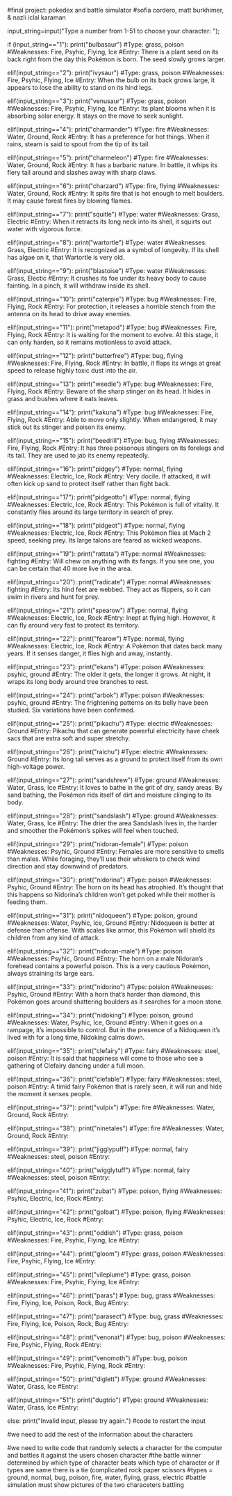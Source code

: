 #final project: pokedex and battle simulator
#sofia cordero, matt burkhimer, & nazli iclal karaman

input_string=input("Type a number from 1-51 to choose your character: ");

if (input_string=="1"):
  print("bulbasaur")
  #Type: grass, poison
  #Weaknesses: Fire, Psyhic, Flying, Ice
  #Entry: There is a plant seed on its back right from the day this Pokémon is born. The seed     slowly grows larger.
  
elif(input_string=="2"):
  print("ivysaur")
  #Type: grass, poison
  #Weaknesses: Fire, Psyhic, Flying, Ice
  #Entry: When the bulb on its back grows large, it appears to lose the ability to stand on its   hind legs.
  
elif(input_string=="3"):
  print("venusaur")
  #Type: grass, poison
  #Weaknesses: Fire, Psyhic, Flying, Ice
  #Entry: Its plant blooms when it is absorbing solar energy. It stays on the move to seek          sunlight.
  
elif(input_string=="4"):
  print("charmander")
  #Type: fire
  #Weaknesses: Water, Ground, Rock
  #Entry: It has a preference for hot things. When it rains, steam is said to spout from the tip of its tail.
  
elif(input_string=="5"):
  print("charmeleon")
  #Type: fire
  #Weaknesses: Water, Ground, Rock
  #Entry: It has a barbaric nature. In battle, it whips its fiery tail around and slashes away with sharp claws.
  
elif(input_string=="6"):
  print("charzard")
  #Type: fire, flying
  #Weaknesses: Water, Ground, Rock
  #Entry: It spits fire that is hot enough to melt boulders. It may cause forest fires by blowing flames.
  
elif(input_string=="7"):
  print("squitle")
  #Type: water
  #Weaknesses: Grass, Electric
  #Entry: When it retracts its long neck into its shell, it squirts out water with vigorous force.
  
elif(input_string=="8"):
  print("wartortle")
  #Type: water
  #Weaknesses: Grass, Electric
  #Entry: It is recognized as a symbol of longevity. If its shell has algae on it, that Wartortle is very old.
  
elif(input_string=="9"):
  print("blastoise")
  #Type: water
  #Weaknesses: Grass, Electic
  #Entry: It crushes its foe under its heavy body to cause fainting. In a pinch, it will withdraw inside its shell.
  
elif(input_string=="10"):
  print("caterpie")
  #Type: bug
  #Weaknesses: Fire, Flying, Rock
  #Entry: For protection, it releases a horrible stench from the antenna on its head to drive away enemies.

elif(input_string=="11"):
  print("metapod")
  #Type: bug
  #Weaknesses: Fire, Flying, Rock
  #Entry: It is waiting for the moment to evolve. At this stage, it can only harden, so it remains motionless to avoid attack.
  
elif(input_string=="12"):
  print("butterfree")
  #Type: bug, flying
  #Weaknesses: Fire, Flying, Rock
  #Entry: In battle, it flaps its wings at great speed to release highly toxic dust into the air.
  
elif(input_string=="13"):
  print("weedle")
  #Type: bug
  #Weaknesses: Fire, Flying, Rock
  #Entry: Beware of the sharp stinger on its head. It hides in grass and bushes where it eats leaves.
  
elif(input_string=="14"):
  print("kakuna")
  #Type: bug
  #Weaknesses: Fire, Flying, Rock
  #Entry: Able to move only slightly. When endangered, it may stick out its stinger and poison its enemy.
  
elif(input_string=="15"):
  print("beedrill")
  #Type: bug, flying
  #Weaknesses: Fire, Flying, Rock
  #Entry: It has three poisonous stingers on its forelegs and its tail. They are used to jab its enemy repeatedly.
  
elif(input_string=="16"):
  print("pidgey")
  #Type: normal, flying
  #Weaknesses: Electric, Ice, Rock
  #Entry: Very docile. If attacked, it will often kick up sand to protect itself rather than fight back.
  
elif(input_string=="17"):
  print("pidgeotto")
  #Type: normal, flying
  #Weaknesses: Electric, Ice, Rock
  #Entry: This Pokémon is full of vitality. It constantly flies around its large territory in search of prey.
  
elif(input_string=="18"):
  print("pidgeot")
  #Type: normal, flying
  #Weaknesses: Electric, Ice, Rock
  #Entry: This Pokémon flies at Mach 2 speed, seeking prey. Its large talons are feared as wicked weapons.
  
elif(input_string=="19"):
  print("rattata")
  #Type: normal
  #Weaknesses: fighting
  #Entry: Will chew on anything with its fangs. If you see one, you can be certain that 40 more live in the area.
  
elif(input_string=="20"):
  print("radicate")
  #Type: normal
  #Weaknesses: fighting
  #Entry: Its hind feet are webbed. They act as flippers, so it can swim in rivers and hunt for prey.
  
elif(input_string=="21"):
  print("spearow")
  #Type: normal, flying
  #Weaknesses: Electric, Ice, Rock
  #Entry: Inept at flying high. However, it can fly around very fast to protect its territory.
  
elif(input_string=="22"):
  print("fearow")
  #Type: normal, flying
  #Weaknesses: Electric, Ice, Rock
  #Entry: A Pokémon that dates back many years. If it senses danger, it flies high and away, instantly.
  
elif(input_string=="23"):
  print("ekans")
  #Type: poison
  #Weaknesses: psyhic, ground
  #Entry: The older it gets, the longer it grows. At night, it wraps its long body around tree branches to rest.
  
elif(input_string=="24"):
print("arbok")
  #Type: poison
  #Weaknesses: psyhic, ground
  #Entry: The frightening patterns on its belly have been studied. Six variations have been confirmed.
  
elif(input_string=="25"):
  print("pikachu")
  #Type: electric
  #Weaknesses: Ground
  #Entry: Pikachu that can generate powerful electricity have cheek sacs that are extra soft and super stretchy.
  
elif(input_string=="26"):
  print("raichu")
  #Type: electric
  #Weaknesses: Ground
  #Entry: Its long tail serves as a ground to protect itself from its own high-voltage power.
  
elif(input_string=="27"):
  print("sandshrew")
  #Type: ground
  #Weaknesses: Water, Grass, Ice
  #Entry: It loves to bathe in the grit of dry, sandy areas. By sand bathing, the Pokémon rids itself of dirt and moisture clinging to its body.
  
elif(input_string=="28"):
  print("sandslash")
  #Type: ground
  #Weaknesses: Water, Grass, Ice
  #Entry: The drier the area Sandslash lives in, the harder and smoother the Pokémon’s spikes will feel when touched.
  
elif(input_string=="29"):
  print("nidoran-female")
  #Type: poison
  #Weaknesses: Psyhic, Ground
  #Entry: Females are more sensitive to smells than males. While foraging, they’ll use their whiskers to check wind direction and stay downwind of predators.
  
elif(input_string=="30"):
  print("nidorina")
  #Type: poison
  #Weaknesses: Psyhic, Ground
  #Entry: The horn on its head has atrophied. It’s thought that this happens so Nidorina’s children won’t get poked while their mother is feeding them.
  
elif(input_string=="31"):
  print("nidoqueen")
  #Type: poison, ground
  #Weaknesses: Water, Psyhic, Ice, Ground
  #Entry: Nidoqueen is better at defense than offense. With scales like armor, this Pokémon will shield its children from any kind of attack.
  
elif(input_string=="32"):
  print("nidoran-male")
  #Type: poison
  #Weaknesses: Psyhic, Ground
  #Entry: The horn on a male Nidoran’s forehead contains a powerful poison. This is a very cautious Pokémon, always straining its large ears.
  
elif(input_string=="33"):
  print("nidorino")
  #Type: poision
  #Weaknesses: Psyhic, Ground
  #Entry: With a horn that’s harder than diamond, this Pokémon goes around shattering boulders as it searches for a moon stone.
  
  elif(input_string=="34"):
  print("nidoking")
  #Type: poison, ground
  #Weaknesses: Water, Psyhic, Ice, Ground
  #Entry: When it goes on a rampage, it’s impossible to control. But in the presence of a Nidoqueen it’s lived with for a long time, Nidoking calms down.
  
elif(input_string=="35"):
  print("clefairy")
  #Type: fairy
  #Weaknesses: steel, poison
  #Entry: It is said that happiness will come to those who see a gathering of Clefairy dancing under a full moon.
  
elif(input_string=="36"):
  print("clefable")
  #Type: fairy
  #Weaknesses: steel, poison
  #Entry: A timid fairy Pokémon that is rarely seen, it will run and hide the moment it senses people.
  
elif(input_string=="37"):
  print("vulpix")
  #Type: fire
  #Weaknesses:  Water, Ground, Rock
  #Entry:
  
elif(input_string=="38"):
  print("ninetales")
  #Type: fire
  #Weaknesses: Water, Ground, Rock
  #Entry:
  
elif(input_string=="39"):
  print("jigglypuff")
  #Type: normal, fairy
  #Weaknesses: steel, poison
  #Entry:
  
elif(input_string=="40"):
  print("wigglytuff")
  #Type: normal, fairy
  #Weaknesses: steel, poison
  #Entry:
  
elif(input_string=="41"):
  print("zubat")
  #Type: poison, flying
  #Weaknesses: Psyhic, Electric, Ice, Rock
  #Entry:
  
elif(input_string=="42"):
  print("golbat")
  #Type: poison, flying
  #Weaknesses: Psyhic, Electric, Ice, Rock
  #Entry:
  
elif(input_string=="43"):
  print("oddish")
  #Type: grass, poison
  #Weaknesses: Fire, Psyhic, Flying, Ice
  #Entry:
  
elif(input_string=="44"):
  print("gloom")
  #Type: grass, poison
  #Weaknesses: Fire, Psyhic, Flying, Ice
  #Entry:
  
elif(input_string=="45"):
  print("vileplume")
  #Type: grass, poison
  #Weaknesses: Fire, Psyhic, Flying, Ice
  #Entry:
  
elif(input_string=="46"):
  print("paras")
  #Type: bug, grass
  #Weaknesses: Fire, Flying, Ice, Poison, Rock, Bug
  #Entry:
  
elif(input_string=="47"):
  print("parasect")
  #Type: bug, grass
  #Weaknesses: Fire, Flying, Ice, Poison, Rock, Bug
  #Entry:
  
elif(input_string=="48"):
  print("venonat")
  #Type: bug, poison
  #Weaknesses: Fire, Psyhic, Flying, Rock
  #Entry:
  
elif(input_string=="49"):
  print("venomoth")
  #Type: bug, poison
  #Weaknesses: Fire, Psyhic, Flying, Rock
  #Entry:
  
elif(input_string=="50"):
  print("diglett")
  #Type: ground
  #Weaknesses: Water, Grass, Ice
  #Entry:
  
elif(input_string=="51"):
  print("dugtrio")
  #Type: ground
  #Weaknesses: Water, Grass, Ice
  #Entry:
  
else:
  print("Invalid input, please try again.")
#code to restart the input
  

#we need to add the rest of the information about the characters

#we need to write code that randomly selects a character for the computer and battles it against the users chosen character
#the battle winner determined by which type of character beats which type of character or if types are same there is a tie (complicated rock paper scissors
#types = ground, normal, bug, poison, fire, water, flying, grass, electric
#battle simulation must show pictures of the two characeters battling




